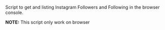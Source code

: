 Script to get and listing Instagram Followers and Following in the browser console.

**NOTE:** This script only work on browser
